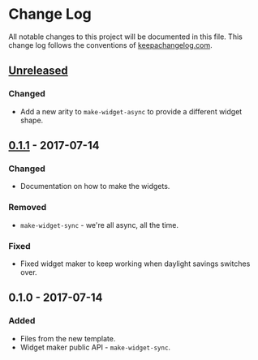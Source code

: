 # Change Log
All notable changes to this project will be documented in this file. This change log follows the conventions of [keepachangelog.com](http://keepachangelog.com/).

## [Unreleased]
### Changed
- Add a new arity to `make-widget-async` to provide a different widget shape.

## [0.1.1] - 2017-07-14
### Changed
- Documentation on how to make the widgets.

### Removed
- `make-widget-sync` - we're all async, all the time.

### Fixed
- Fixed widget maker to keep working when daylight savings switches over.

## 0.1.0 - 2017-07-14
### Added
- Files from the new template.
- Widget maker public API - `make-widget-sync`.

[Unreleased]: https://github.com/your-name/string_calculator/compare/0.1.1...HEAD
[0.1.1]: https://github.com/your-name/string_calculator/compare/0.1.0...0.1.1
